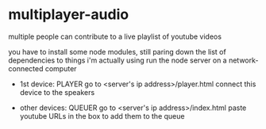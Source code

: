 # multiplayer-audio
multiple people can contribute to a live playlist of youtube videos

you have to install some node modules, still paring down the list of dependencies to things i'm actually using
run the node server on a network-connected computer

* 1st device: PLAYER 
go to <server's ip address>/player.html
connect this device to the speakers

* other devices: QUEUER
go to <server's ip address>/index.html
paste youtube URLs in the box to add them to the queue
